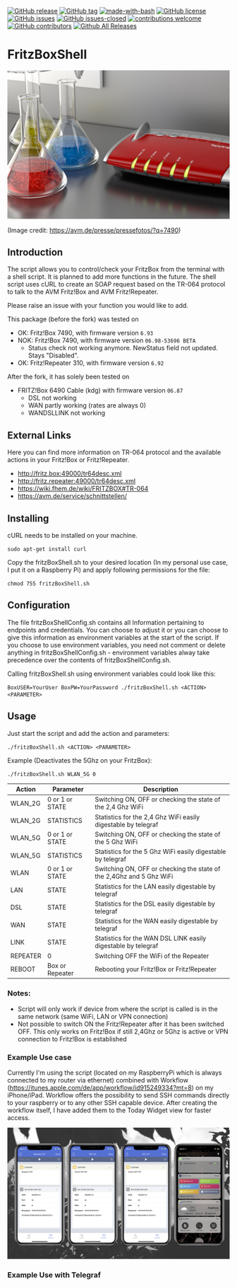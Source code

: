 <!---
[![start with why](https://img.shields.io/badge/start%20with-why%3F-brightgreen.svg?style=flat)](http://www.ted.com/talks/simon_sinek_how_great_leaders_inspire_action)
--->
[![GitHub release](https://img.shields.io/github/release/elbosso/FritzBoxShell/all.svg?maxAge=1)](https://GitHub.com/elbosso/FritzBoxShell/releases/)
[![GitHub tag](https://img.shields.io/github/tag/elbosso/FritzBoxShell.svg)](https://GitHub.com/Naereen/StrapDown.js/tags/)
[![made-with-bash](https://img.shields.io/badge/Made%20with-Bash-1f425f.svg)](https://www.gnu.org/software/bash/)
[![GitHub license](https://img.shields.io/github/license/elbosso/FritzBoxShell.svg)](https://github.com/elbosso/FritzBoxShell/blob/master/LICENSE)
[![GitHub issues](https://img.shields.io/github/issues/elbosso/FritzBoxShell.svg)](https://GitHub.com/Naereen/StrapDown.js/issues/)
[![GitHub issues-closed](https://img.shields.io/github/issues-closed/elbosso/FritzBoxShell.svg)](https://GitHub.com/Naereen/StrapDown.js/issues?q=is%3Aissue+is%3Aclosed)
[![contributions welcome](https://img.shields.io/badge/contributions-welcome-brightgreen.svg?style=flat)](https://github.com/elbosso/FritzBoxShell/issues)
[![GitHub contributors](https://img.shields.io/github/contributors/elbosso/FritzBoxShell.svg)](https://GitHub.com/Naereen/StrapDown.js/graphs/contributors/)
[![Github All Releases](https://img.shields.io/github/downloads/elbosso/FritzBoxShell/total.svg)](https://github.com/elbosso/FritzBoxShell)



# FritzBoxShell

![AVM_FRITZ_Labor_FRITZBox_7490-min.jpg](img/AVM_FRITZ_Labor_FRITZBox_7490-min.jpg?raw=true "AVM_FRITZ_Labor_FRITZBox_7490-min.jpg")

(Image credit: https://avm.de/presse/pressefotos/?q=7490)

## Introduction

The script allows you to control/check your FritzBox from the terminal with a shell script. It is planned to add more functions in the future.
The shell script uses cURL to create an SOAP request based on the TR-064 protocol to talk to the AVM Fritz!Box and AVM Fritz!Repeater.

Please raise an issue with your function you would like to add.

This package (before the fork) was tested on
* OK: Fritz!Box 7490, with firmware version `6.93`
* NOK: Fritz!Box 7490, with firmware version `06.98-53696 BETA`
  * Status check not working anymore. NewStatus field not updated. Stays "Disabled".
* OK: Fritz!Repeater 310, with firmware version `6.92`

After the fork, it has solely been tested on
* FRITZ!Box 6490 Cable (kdg) with firmware version `06.87`
  * DSL not working
  * WAN partly working (rates are always 0)
  * WANDSLLINK not working

## External Links

Here you can find more information on TR-064 protocol and the available actions in your Fritz!Box or Fritz!Repeater.

* http://fritz.box:49000/tr64desc.xml
* http://fritz.repeater:49000/tr64desc.xml
* https://wiki.fhem.de/wiki/FRITZBOX#TR-064
* https://avm.de/service/schnittstellen/

## Installing

cURL needs to be installed on your machine.

```
sudo apt-get install curl
```
Copy the fritzBoxShell.sh to your desired location (In my personal use case, I put it on a Raspberry Pi) and apply following permissions for the file:

```
chmod 755 fritzBoxShell.sh
```
## Configuration

The file fritzBoxShellConfig.sh contains all Information pertaining to endpoints and credentials. You can
choose to adjust it or you can choose to give this information as environment variables at the start of the script.
If you choose to use environment variables, you need not comment or delete anything in fritzBoxShellConfig.sh - 
environment variables alway take precedence over the contents of fritzBoxShellConfig.sh.

Calling fritzBoxShell.sh using environment variables could look like this:

```
BoxUSER=YourUser BoxPW=YourPassword ./fritzBoxShell.sh <ACTION> <PARAMETER>
```

## Usage

Just start the script and add the action and parameters:

```
./fritzBoxShell.sh <ACTION> <PARAMETER>
```

Example (Deactivates the 5Ghz on your FritzBox):

```
./fritzBoxShell.sh WLAN_5G 0
```

| Action | Parameter | Description |
| --- | --- | --- |
| WLAN_2G | 0 or 1 or STATE | Switching ON, OFF or checking the state of the 2,4 Ghz WiFi |
| WLAN_2G  | STATISTICS      | Statistics for the 2,4 Ghz WiFi easily digestable by telegraf        |
| WLAN_5G | 0 or 1 or STATE | Switching ON, OFF or checking the state of the 5 Ghz WiFi |
| WLAN_5G  | STATISTICS      | Statistics for the 5 Ghz WiFi easily digestable by telegraf          |
| WLAN | 0 or 1 or STATE | Switching ON, OFF or checking the state of the 2,4Ghz and 5 Ghz WiFi |
| LAN | STATE | Statistics for the LAN easily digestable by telegraf |
| DSL | STATE | Statistics for the DSL easily digestable by telegraf |
| WAN | STATE | Statistics for the WAN easily digestable by telegraf |
| LINK | STATE | Statistics for the WAN DSL LINK easily digestable by telegraf |
| REPEATER | 0 | Switching OFF the WiFi of the Repeater |
| REBOOT | Box or Repeater | Rebooting your Fritz!Box or Fritz!Repeater |

### Notes:

* Script will only work if device from where the script is called is in the same network (same WiFi, LAN or VPN connection)
* Not possible to switch ON the Fritz!Repeater after it has been switched OFF. This only works on Fritz!Box if still 2,4Ghz or 5Ghz is active or VPN connection to Fritz!Box is established

### Example Use case

Currently I'm using the script (located on my RaspberryPi which is always connected to my router via ethernet) combined with Workflow (https://itunes.apple.com/de/app/workflow/id915249334?mt=8) on my iPhone/iPad. Workflow offers the possibility to send SSH commands directly to your raspberry or to any other SSH capable device. After creating the workflow itself, I have added them to the Today Widget view for faster access.

![iOS_Workflow_SSH.png](img/iOS_Workflow_SSH.png?raw=true "iOS_Workflow_SSH.png")

### Example Use with Telegraf

